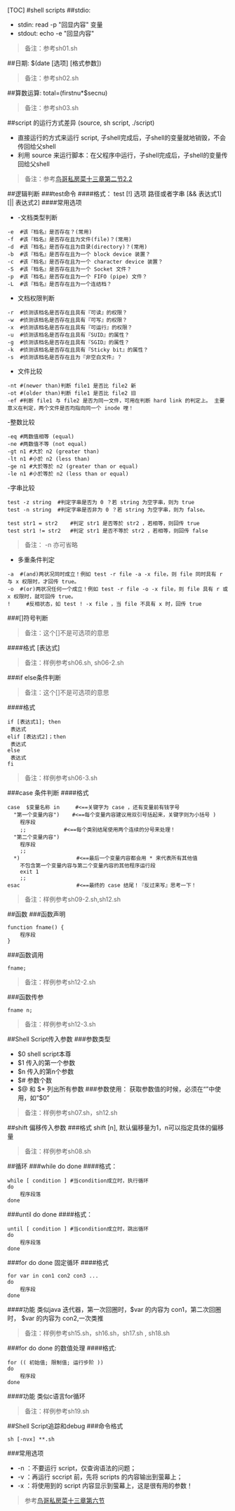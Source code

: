 [TOC]
#shell scripts
##stdio:
- stdin:
read -p "回显内容" 变量
- stdout:
echo -e "回显内容"
>备注：参考sh01.sh

##日期:
$(date [选项] [格式参数])
>备注：参考sh02.sh

##算数运算:
total=$($firstnu*$secnu)
>备注：参考sh03.sh

##script 的运行方式差异 (source, sh script, ./script)
- 直接运行的方式来运行 script, 子shell完成后，子shell的变量就地销毁，不会传回给父shell
- 利用 source 来运行脚本：在父程序中运行，子shell完成后，子shell的变量传回给父shell
>备注：参考[鸟哥私房菜十三章第二节2.2](http://vbird.dic.ksu.edu.tw/linux_basic/0340bashshell-scripts_2.php#some_ex_run)

##逻辑判断
###test命令
####格式：
test [!] 选项 路径或者字串 [&& 表达式1] [|| 表达式2]
####常用选项
- -文档类型判断
```
-e	#该『档名』是否存在？(常用)
-f	#该『档名』是否存在且为文件(file)？(常用)
-d	#该『档名』是否存在且为目录(directory)？(常用)
-b	#该『档名』是否存在且为一个 block device 装置？
-c	#该『档名』是否存在且为一个 character device 装置？
-S	#该『档名』是否存在且为一个 Socket 文件？
-p	#该『档名』是否存在且为一个 FIFO (pipe) 文件？
-L	#该『档名』是否存在且为一个连结档？
```
- 文档权限判断
```
-r	#侦测该档名是否存在且具有『可读』的权限？
-w	#侦测该档名是否存在且具有『可写』的权限？
-x	#侦测该档名是否存在且具有『可运行』的权限？
-u	#侦测该档名是否存在且具有『SUID』的属性？
-g	#侦测该档名是否存在且具有『SGID』的属性？
-k	#侦测该档名是否存在且具有『Sticky bit』的属性？
-s	#侦测该档名是否存在且为『非空白文件』？
```
- 文件比较
```
-nt	#(newer than)判断 file1 是否比 file2 新
-ot	#(older than)判断 file1 是否比 file2 旧
-ef	#判断 file1 与 file2 是否为同一文件，可用在判断 hard link 的判定上。 主要意义在判定，两个文件是否均指向同一个 inode 哩！
```
-整数比较
```
-eq	#两数值相等 (equal)
-ne	#两数值不等 (not equal)
-gt	n1 #大於 n2 (greater than)
-lt	n1 #小於 n2 (less than)
-ge	n1 #大於等於 n2 (greater than or equal)
-le	n1 #小於等於 n2 (less than or equal)
```
-字串比较
```
test -z string	#判定字串是否为 0 ？若 string 为空字串，则为 true
test -n string	#判定字串是否非为 0 ？若 string 为空字串，则为 false。

test str1 = str2	#判定 str1 是否等於 str2 ，若相等，则回传 true
test str1 != str2	#判定 str1 是否不等於 str2 ，若相等，则回传 false
```
>备注： -n 亦可省略

- 多重条件判定
```
-a	#(and)两状况同时成立！例如 test -r file -a -x file，则 file 同时具有 r 与 x 权限时，才回传 true。
-o	#(or)两状况任何一个成立！例如 test -r file -o -x file，则 file 具有 r 或 x 权限时，就可回传 true。
!	  #反相状态，如 test ! -x file ，当 file 不具有 x 时，回传 true
```
###[]符号判断
>备注：这个[]不是可选项的意思

####格式
[表达式]
>备注：样例参考sh06.sh, sh06-2.sh

###if else条件判断
>备注：这个[]不是可选项的意思

####格式
```
if [表达式1]; then
 表达式
elif [表达式2]；then
 表达式
else
 表达式
fi
```
>备注：样例参考sh06-3.sh

###case 条件判断
####格式
```
case  $变量名称 in     #<==关键字为 case ，还有变量前有钱字号
  "第一个变量内容")    #<==每个变量内容建议用双引号括起来，关键字则为小括号 )
	程序段
	;;            #<==每个类别结尾使用两个连续的分号来处理！
  "第二个变量内容")
	程序段
	;;
  *)                  #<==最后一个变量内容都会用 * 来代表所有其他值
	不包含第一个变量内容与第二个变量内容的其他程序运行段
	exit 1
	;;
esac                  #<==最终的 case 结尾！『反过来写』思考一下！
```
>备注：样例参考sh09-2.sh,sh12.sh

##函数
###函数声明
```
function fname() {
	程序段
}
```
###函数调用
```
fname;
```
>备注：样例参考sh12-2.sh

###函数传参
```
fname n;
```
>备注：样例参考sh12-3.sh

##Shell Script传入参数
###参数类型
- $0 shell script本尊
- $1 传入的第一个参数
- $n 传入的第n个参数
- $# 参数个数
- $@ 和 $* 列出所有参数
###参数使用：
获取参数值的时候，必须在“”中使用，如“$0”
>备注：样例参考sh07.sh，sh12.sh

##shift 偏移传入参数
###格式
shift [n], 默认偏移量为1，n可以指定具体的偏移量
>备注：样例参考sh08.sh

##循环
###while do done
####格式：
```
while [ condition ] #当condition成立时，执行循环
do
	程序段落
done
```
###until do done
####格式：
```
until [ condition ] #当condition成立时，跳出循环
do
	程序段落
done
```
###for do done 固定循环
####格式
```
for var in con1 con2 con3 ...
do
	程序段
done
```
####功能
类似java 迭代器，第一次回圈时，$var 的内容为 con1，第二次回圈时， $var 的内容为 con2,一次类推
>备注：样例参考sh15.sh，sh16.sh，sh17.sh , sh18.sh

###for do done 的数值处理
####格式:
```
for (( 初始值; 限制值; 运行步阶 ))
do
	程序段
done
```
####功能
类似c语言for循环
>备注：样例参考sh19.sh

##Shell Script追踪和debug
###命令格式
```
sh [-nvx] **.sh
```
###常用选项
- -n  ：不要运行 script，仅查询语法的问题；
- -v  ：再运行 sccript 前，先将 scripts 的内容输出到萤幕上；
- -x  ：将使用到的 script 内容显示到萤幕上，这是很有用的参数！
>参考[鸟哥私房菜十三章第六节](http://vbird.dic.ksu.edu.tw/linux_basic/0340bashshell-scripts_6.php)
